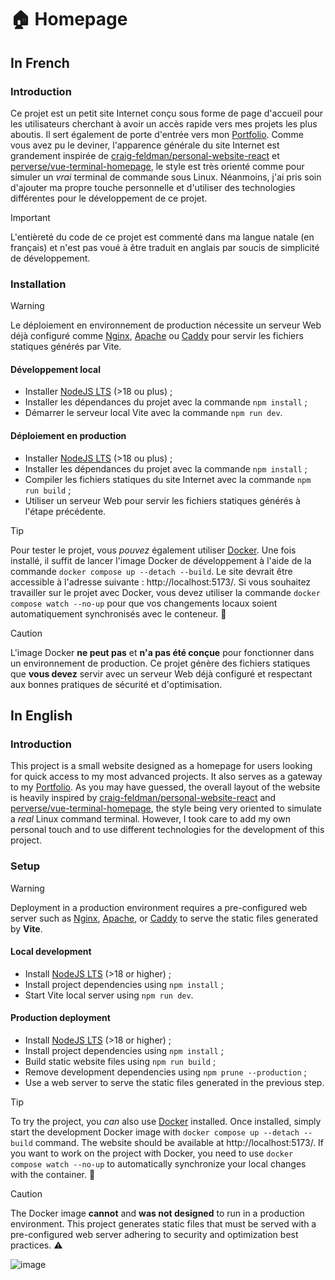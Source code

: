 # 🏠 Homepage

## In French

### Introduction

Ce projet est un petit site Internet conçu sous forme de page d'accueil pour les utilisateurs cherchant à avoir un accès rapide vers mes projets les plus aboutis. Il sert également de porte d'entrée vers mon [Portfolio](https://github.com/FlorianLeChat/Portfolio). Comme vous avez pu le deviner, l'apparence générale du site Internet est grandement inspirée de [craig-feldman/personal-website-react](https://github.com/craig-feldman/personal-website-react) et [perverse/vue-terminal-homepage](https://github.com/perverse/vue-terminal-homepage), le style est très orienté comme pour simuler un *vrai* terminal de commande sous Linux. Néanmoins, j'ai pris soin d'ajouter ma propre touche personnelle et d'utiliser des technologies différentes pour le développement de ce projet.

> [!IMPORTANT]
> L'entièreté du code de ce projet est commenté dans ma langue natale (en français) et n'est pas voué à être traduit en anglais par soucis de simplicité de développement.

### Installation

> [!WARNING]
> Le déploiement en environnement de production nécessite un serveur Web déjà configuré comme [Nginx](https://nginx.org/en/), [Apache](https://httpd.apache.org/) ou [Caddy](https://caddyserver.com/) pour servir les fichiers statiques générés par Vite.

#### Développement local

- Installer [NodeJS LTS](https://nodejs.org/) (>18 ou plus) ;
- Installer les dépendances du projet avec la commande `npm install` ;
- Démarrer le serveur local Vite avec la commande `npm run dev`.

#### Déploiement en production

- Installer [NodeJS LTS](https://nodejs.org/) (>18 ou plus) ;
- Installer les dépendances du projet avec la commande `npm install` ;
- Compiler les fichiers statiques du site Internet avec la commande `npm run build` ;
- Utiliser un serveur Web pour servir les fichiers statiques générés à l'étape précédente.

> [!TIP]
> Pour tester le projet, vous *pouvez* également utiliser [Docker](https://www.docker.com/). Une fois installé, il suffit de lancer l'image Docker de développement à l'aide de la commande `docker compose up --detach --build`. Le site devrait être accessible à l'adresse suivante : http://localhost:5173/. Si vous souhaitez travailler sur le projet avec Docker, vous devez utiliser la commande `docker compose watch --no-up` pour que vos changements locaux soient automatiquement synchronisés avec le conteneur. 🐳

> [!CAUTION]
> L'image Docker **ne peut pas** et **n'a pas été conçue** pour fonctionner dans un environnement de production. Ce projet génère des fichiers statiques que **vous devez** servir avec un serveur Web déjà configuré et respectant aux bonnes pratiques de sécurité et d'optimisation.

## In English

### Introduction

This project is a small website designed as a homepage for users looking for quick access to my most advanced projects. It also serves as a gateway to my [Portfolio](https://github.com/FlorianLeChat/Portfolio). As you may have guessed, the overall layout of the website is heavily inspired by [craig-feldman/personal-website-react](https://github.com/craig-feldman/personal-website-react) and [perverse/vue-terminal-homepage](https://github.com/perverse/vue-terminal-homepage), the style being very oriented to simulate a *real* Linux command terminal. However, I took care to add my own personal touch and to use different technologies for the development of this project.

### Setup

> [!WARNING]
> Deployment in a production environment requires a pre-configured web server such as [Nginx](https://nginx.org/en/), [Apache](https://httpd.apache.org/), or [Caddy](https://caddyserver.com/) to serve the static files generated by **Vite**.

#### Local development

- Install [NodeJS LTS](https://nodejs.org/) (>18 or higher) ;
- Install project dependencies using `npm install` ;
- Start Vite local server using `npm run dev`.

#### Production deployment

- Install [NodeJS LTS](https://nodejs.org/) (>18 or higher) ;
- Install project dependencies using `npm install` ;
- Build static website files using `npm run build` ;
- Remove development dependencies using `npm prune --production` ;
- Use a web server to serve the static files generated in the previous step.

> [!TIP]
> To try the project, you *can* also use [Docker](https://www.docker.com/) installed. Once installed, simply start the development Docker image with `docker compose up --detach --build` command. The website should be available at http://localhost:5173/. If you want to work on the project with Docker, you need to use `docker compose watch --no-up` to automatically synchronize your local changes with the container. 🐳

> [!CAUTION]
> The Docker image **cannot** and **was not designed** to run in a production environment. This project generates static files that must be served with a pre-configured web server adhering to security and optimization best practices. ⚠️

![image](https://github.com/FlorianLeChat/Homepage/assets/26360935/673692b0-c8bf-4ce5-845a-4e2fc66917c2)
